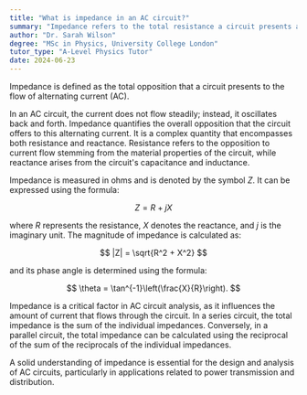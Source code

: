 ```yaml
---
title: "What is impedance in an AC circuit?"
summary: "Impedance refers to the total resistance a circuit presents against the flow of alternating current, encompassing both resistance and reactance components."
author: "Dr. Sarah Wilson"
degree: "MSc in Physics, University College London"
tutor_type: "A-Level Physics Tutor"
date: 2024-06-23
---
```


Impedance is defined as the total opposition that a circuit presents to the flow of alternating current (AC).

In an AC circuit, the current does not flow steadily; instead, it oscillates back and forth. Impedance quantifies the overall opposition that the circuit offers to this alternating current. It is a complex quantity that encompasses both resistance and reactance. Resistance refers to the opposition to current flow stemming from the material properties of the circuit, while reactance arises from the circuit's capacitance and inductance.

Impedance is measured in ohms and is denoted by the symbol $Z$. It can be expressed using the formula:

$$
Z = R + jX
$$

where $R$ represents the resistance, $X$ denotes the reactance, and $j$ is the imaginary unit. The magnitude of impedance is calculated as:

$$
|Z| = \sqrt{R^2 + X^2}
$$

and its phase angle is determined using the formula:

$$
\theta = \tan^{-1}\left(\frac{X}{R}\right).
$$

Impedance is a critical factor in AC circuit analysis, as it influences the amount of current that flows through the circuit. In a series circuit, the total impedance is the sum of the individual impedances. Conversely, in a parallel circuit, the total impedance can be calculated using the reciprocal of the sum of the reciprocals of the individual impedances.

A solid understanding of impedance is essential for the design and analysis of AC circuits, particularly in applications related to power transmission and distribution.
    